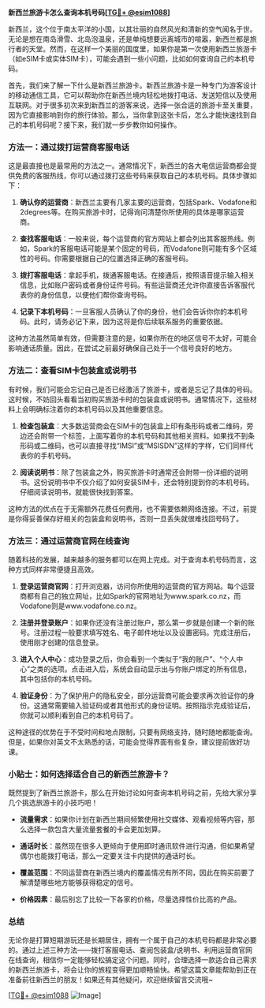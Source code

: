 **新西兰旅游卡怎么查询本机号码[[TG💪+ @esim1088](https://t.me/s/esim1088)]**

新西兰，这个位于南太平洋的小国，以其壮丽的自然风光和清新的空气闻名于世。无论是想在南岛滑雪、北岛泡温泉，还是单纯想要远离城市的喧嚣，新西兰都是旅行者的天堂。然而，在这样一个美丽的国度里，如果你是第一次使用新西兰旅游卡（如eSIM卡或实体SIM卡），可能会遇到一些小问题，比如如何查询自己的本机号码。

首先，我们来了解一下什么是新西兰旅游卡。新西兰旅游卡是一种专门为游客设计的移动通信工具，它可以帮助你在新西兰境内轻松地拨打电话、发送短信以及使用互联网。对于很多初次来到新西兰的游客来说，选择一张合适的旅游卡至关重要，因为它直接影响到你的旅行体验。那么，当你拿到这张卡后，怎么才能快速找到自己的本机号码呢？接下来，我们就一步步教你如何操作。

### 方法一：通过拨打运营商客服电话

这是最直接也是最常用的方法之一。通常情况下，新西兰的各大电信运营商都会提供免费的客服热线，你可以通过拨打这些号码来获取自己的本机号码。具体步骤如下：

1. **确认你的运营商**：新西兰主要有几家主要的运营商，包括Spark、Vodafone和2degrees等。在购买旅游卡时，记得询问清楚你所使用的具体是哪家运营商。
   
2. **查找客服电话**：一般来说，每个运营商的官方网站上都会列出其客服热线。例如，Spark的客服电话可能是某个固定的号码，而Vodafone则可能有多个区域性的号码。你需要根据自己的位置选择正确的客服号码。

3. **拨打客服电话**：拿起手机，拨通客服电话。在接通后，按照语音提示输入相关信息，比如账户密码或者身份证件号码。有些运营商还允许你直接告诉客服代表你的身份信息，以便他们帮你查询号码。

4. **记录下本机号码**：一旦客服人员确认了你的身份，他们会告诉你你的本机号码。此时，请务必记下来，因为这将是你后续联系服务的重要依据。

这种方法虽然简单有效，但需要注意的是，如果你所在的地区信号不太好，可能会影响通话质量。因此，在尝试之前最好确保自己处于一个信号良好的地方。

### 方法二：查看SIM卡包装盒或说明书

有时候，我们可能会忘记自己是否已经激活了旅游卡，或者是忘记了具体的号码。这时候，不妨回头看看当初购买旅游卡时的包装盒或说明书。通常情况下，这些材料上会明确标注着你的本机号码以及其他重要信息。

1. **检查包装盒**：大多数运营商会在SIM卡的包装盒上印有条形码或者二维码，旁边还会附带一个标签，上面写着你的本机号码和其他相关资料。如果找不到条形码或二维码，也可以直接寻找“IMSI”或“MSISDN”这样的字样，它们同样代表你的手机号码。

2. **阅读说明书**：除了包装盒之外，购买旅游卡时通常还会附带一份详细的说明书。这份说明书中不仅介绍了如何安装SIM卡，还会特别提到你的本机号码。仔细阅读说明书，就能很快找到答案。

这种方法的优点在于无需额外花费任何费用，也不需要依赖网络连接。不过，前提是你得妥善保存好相关的包装盒和说明书，否则一旦丢失就很难找回号码了。

### 方法三：通过运营商官网在线查询

随着科技的发展，越来越多的服务都可以在网上完成。对于查询本机号码而言，这种方式同样非常便捷且高效。

1. **登录运营商官网**：打开浏览器，访问你所使用的运营商的官方网站。每个运营商都有自己的独立网址，比如Spark的官网地址为www.spark.co.nz，而Vodafone则是www.vodafone.co.nz。

2. **注册并登录账户**：如果你还没有注册过账户，那么第一步就是创建一个新的账号。注册过程一般要求填写姓名、电子邮件地址以及设置密码。完成注册后，使用刚才创建的信息登录。

3. **进入个人中心**：成功登录之后，你会看到一个类似于“我的账户”、“个人中心”之类的选项。点击进入后，系统会自动显示出与你账户绑定的所有信息，其中包括你的本机号码。

4. **验证身份**：为了保护用户的隐私安全，部分运营商可能会要求再次验证你的身份。这通常需要输入验证码或者其他形式的身份证明。按照指示完成验证后，你就可以顺利看到自己的本机号码了。

这种途径的优势在于不受时间和地点限制，只要有网络支持，随时随地都能查询。但是，如果你对英文不太熟悉的话，可能会觉得界面有些复杂，建议提前做好功课。

### 小贴士：如何选择适合自己的新西兰旅游卡？

既然提到了新西兰旅游卡，那么在开始讨论如何查询本机号码之前，先给大家分享几个挑选旅游卡的小技巧吧！

- **流量需求**：如果你计划在新西兰期间频繁使用社交媒体、观看视频等内容，那么选择一款包含大量流量套餐的卡会更加划算。
  
- **通话时长**：虽然现在很多人更倾向于使用即时通讯软件进行沟通，但如果希望偶尔也能拨打电话，那么一定要关注卡内提供的通话时长。

- **覆盖范围**：不同运营商在新西兰境内的覆盖情况有所不同，因此在购买前要了解清楚哪些地方能够获得稳定的信号。

- **价格因素**：最后别忘了比较一下各家的价格，尽量选择性价比高的产品。

### 总结

无论你是打算短期游玩还是长期居住，拥有一个属于自己的本机号码都是非常必要的。通过上述三种方法——拨打客服电话、查阅包装盒/说明书、利用运营商官网在线查询，相信你一定能够轻松搞定这个问题。同时，合理选择一款适合自己需求的新西兰旅游卡，将会让你的旅程变得更加顺畅愉快。希望这篇文章能帮助到正在准备前往新西兰的朋友！如果还有其他疑问，欢迎继续留言交流哦~ 

[[TG💪+ @esim1088](https://t.me/s/esim1088) ![Image](https://i.postimg.cc/4NQfJmqS/Snipaste-2025-05-13-00-14-12.png)]